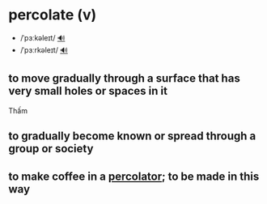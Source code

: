 # percolate (v)

- /ˈpɜːkəleɪt/ [🔊](https://www.oxfordlearnersdictionaries.com/media/english/uk_pron/p/per/perco/percolate__gb_1.mp3)
- /ˈpɜːrkəleɪt/ [🔊](https://www.oxfordlearnersdictionaries.com/media/english/us_pron/p/per/perco/percolate__us_1.mp3)

## to move gradually through a surface that has very small holes or spaces in it

Thấm

## to gradually become known or spread through a group or society

## to make coffee in a [percolator](percolator-n.md#a-pot-for-making-coffee-in-which-boiling-water-is-forced-up-a-central-tube-and-then-comes-down-again-through-the-coffee); to be made in this way